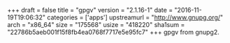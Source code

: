 +++
draft = false
title = "gpgv"
version = "2.1.16-1"
date = "2016-11-19T19:06:32"
categories = ['apps']
upstreamurl = "http://www.gnupg.org/"
arch = "x86_64"
size = "175568"
usize = "418220"
sha1sum = "22786b5aeb001f15f8fb4ea0768f7717e5e95fc7"
+++
gpgv from gnupg2.